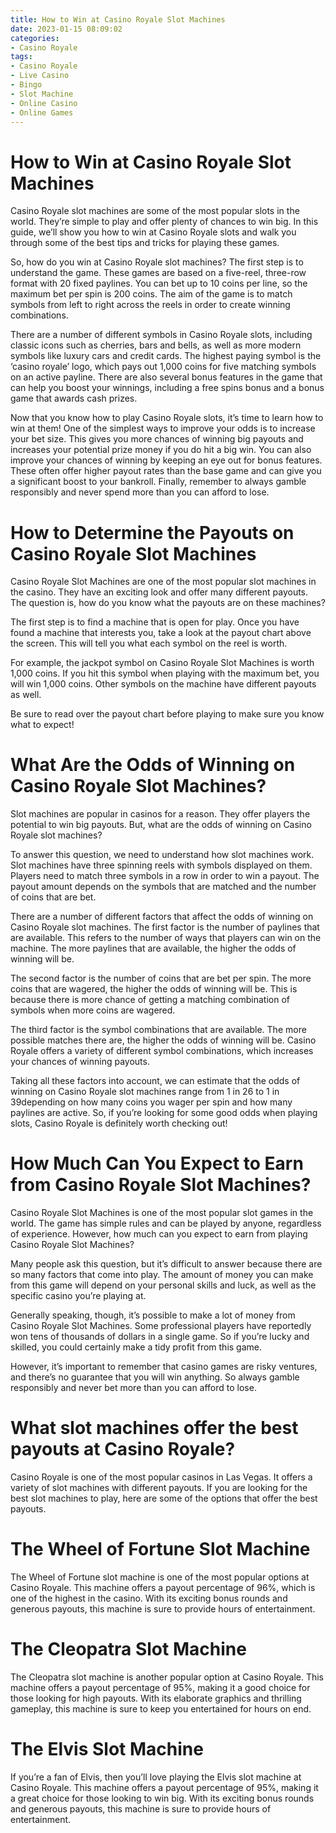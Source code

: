```yaml
---
title: How to Win at Casino Royale Slot Machines
date: 2023-01-15 08:09:02
categories:
- Casino Royale
tags:
- Casino Royale
- Live Casino
- Bingo
- Slot Machine
- Online Casino
- Online Games
---
```



#  How to Win at Casino Royale Slot Machines

Casino Royale slot machines are some of the most popular slots in the world. They’re simple to play and offer plenty of chances to win big. In this guide, we’ll show you how to win at Casino Royale slots and walk you through some of the best tips and tricks for playing these games.

So, how do you win at Casino Royale slot machines? The first step is to understand the game. These games are based on a five-reel, three-row format with 20 fixed paylines. You can bet up to 10 coins per line, so the maximum bet per spin is 200 coins. The aim of the game is to match symbols from left to right across the reels in order to create winning combinations.

There are a number of different symbols in Casino Royale slots, including classic icons such as cherries, bars and bells, as well as more modern symbols like luxury cars and credit cards. The highest paying symbol is the ‘casino royale’ logo, which pays out 1,000 coins for five matching symbols on an active payline. There are also several bonus features in the game that can help you boost your winnings, including a free spins bonus and a bonus game that awards cash prizes.

Now that you know how to play Casino Royale slots, it’s time to learn how to win at them! One of the simplest ways to improve your odds is to increase your bet size. This gives you more chances of winning big payouts and increases your potential prize money if you do hit a big win. You can also improve your chances of winning by keeping an eye out for bonus features. These often offer higher payout rates than the base game and can give you a significant boost to your bankroll. Finally, remember to always gamble responsibly and never spend more than you can afford to lose.

#  How to Determine the Payouts on Casino Royale Slot Machines 

Casino Royale Slot Machines are one of the most popular slot machines in the casino. They have an exciting look and offer many different payouts. The question is, how do you know what the payouts are on these machines?

The first step is to find a machine that is open for play. Once you have found a machine that interests you, take a look at the payout chart above the screen. This will tell you what each symbol on the reel is worth.

For example, the jackpot symbol on Casino Royale Slot Machines is worth 1,000 coins. If you hit this symbol when playing with the maximum bet, you will win 1,000 coins. Other symbols on the machine have different payouts as well.

Be sure to read over the payout chart before playing to make sure you know what to expect!

#  What Are the Odds of Winning on Casino Royale Slot Machines?

Slot machines are popular in casinos for a reason. They offer players the potential to win big payouts. But, what are the odds of winning on Casino Royale slot machines?

To answer this question, we need to understand how slot machines work. Slot machines have three spinning reels with symbols displayed on them. Players need to match three symbols in a row in order to win a payout. The payout amount depends on the symbols that are matched and the number of coins that are bet.

There are a number of different factors that affect the odds of winning on Casino Royale slot machines. The first factor is the number of paylines that are available. This refers to the number of ways that players can win on the machine. The more paylines that are available, the higher the odds of winning will be.

The second factor is the number of coins that are bet per spin. The more coins that are wagered, the higher the odds of winning will be. This is because there is more chance of getting a matching combination of symbols when more coins are wagered.

The third factor is the symbol combinations that are available. The more possible matches there are, the higher the odds of winning will be. Casino Royale offers a variety of different symbol combinations, which increases your chances of winning payouts.

Taking all these factors into account, we can estimate that the odds of winning on Casino Royale slot machines range from 1 in 26 to 1 in 39depending on how many coins you wager per spin and how many paylines are active. So, if you’re looking for some good odds when playing slots, Casino Royale is definitely worth checking out!

#  How Much Can You Expect to Earn from Casino Royale Slot Machines? 

Casino Royale Slot Machines is one of the most popular slot games in the world. The game has simple rules and can be played by anyone, regardless of experience. However, how much can you expect to earn from playing Casino Royale Slot Machines?

Many people ask this question, but it’s difficult to answer because there are so many factors that come into play. The amount of money you can make from this game will depend on your personal skills and luck, as well as the specific casino you’re playing at.

Generally speaking, though, it’s possible to make a lot of money from Casino Royale Slot Machines. Some professional players have reportedly won tens of thousands of dollars in a single game. So if you’re lucky and skilled, you could certainly make a tidy profit from this game.

However, it’s important to remember that casino games are risky ventures, and there’s no guarantee that you will win anything. So always gamble responsibly and never bet more than you can afford to lose.

#  What slot machines offer the best payouts at Casino Royale?

Casino Royale is one of the most popular casinos in Las Vegas. It offers a variety of slot machines with different payouts. If you are looking for the best slot machines to play, here are some of the options that offer the best payouts.

# The Wheel of Fortune Slot Machine

The Wheel of Fortune slot machine is one of the most popular options at Casino Royale. This machine offers a payout percentage of 96%, which is one of the highest in the casino. With its exciting bonus rounds and generous payouts, this machine is sure to provide hours of entertainment.

# The Cleopatra Slot Machine

The Cleopatra slot machine is another popular option at Casino Royale. This machine offers a payout percentage of 95%, making it a good choice for those looking for high payouts. With its elaborate graphics and thrilling gameplay, this machine is sure to keep you entertained for hours on end.

# The Elvis Slot Machine

If you’re a fan of Elvis, then you’ll love playing the Elvis slot machine at Casino Royale. This machine offers a payout percentage of 95%, making it a great choice for those looking to win big. With its exciting bonus rounds and generous payouts, this machine is sure to provide hours of entertainment.